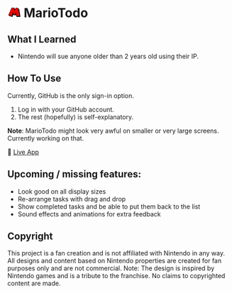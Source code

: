 # <img src="public/M.png" width="30"> MarioTodo

## What I Learned

- Nintendo will sue anyone older than 2 years old using their IP.

## How To Use

Currently, GitHub is the only sign-in option.

1. Log in with your GitHub account.
2. The rest (hopefully) is self-explanatory.

**Note**: MarioTodo might look very awful on smaller or very large screens. Currently working on that.

🔗 [Live App](https://todo-list-six-puce.vercel.app/)

## Upcoming / missing features:
- Look good on all display sizes
- Re-arrange tasks with drag and drop
- Show completed tasks and be able to put them back to the list 
- Sound effects and animations for extra feedback  

## Copyright
This project is a fan creation and is not affiliated with Nintendo in any way. All designs and content based on Nintendo properties are created for fan purposes only and are not commercial. Note: The design is inspired by Nintendo games and is a tribute to the franchise. No claims to copyrighted content are made.
